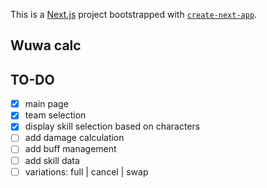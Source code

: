 This is a [Next.js](https://nextjs.org) project bootstrapped with [`create-next-app`](https://nextjs.org/docs/app/api-reference/cli/create-next-app).

## Wuwa calc

## TO-DO

- [x] main page
- [x] team selection
- [x] display skill selection based on characters
- [ ] add damage calculation
- [ ] add buff management
- [ ] add skill data
- [ ] variations: full | cancel | swap
